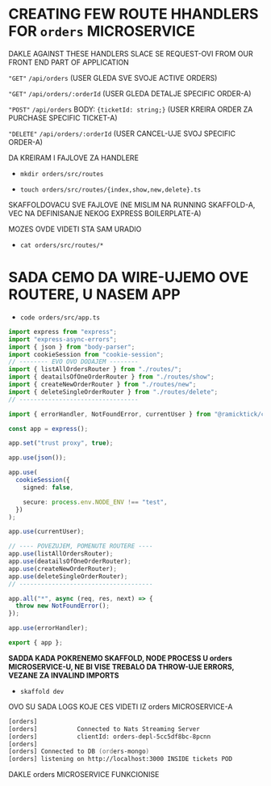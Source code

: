 # CREATING FEW ROUTE HHANDLERS FOR `orders` MICROSERVICE

DAKLE AGAINST THESE HANDLERS SLACE SE REQUEST-OVI FROM OUR FRONT END PART OF APPLICATION

`"GET"` `/api/orders` (USER GLEDA SVE SVOJE ACTIVE ORDERS)

`"GET"` `/api/orders/:orderId` (USER GLEDA DETALJE SPECIFIC ORDER-A)

`"POST"` `/api/orders` BODY: `{ticketId: string;}` (USER KREIRA ORDER ZA PURCHASE SPECIFIC TICKET-A)

`"DELETE"` `/api/orders/:orderId` (USER CANCEL-UJE SVOJ SPECIFIC ORDER-A)

DA KREIRAM I FAJLOVE ZA HANDLERE

- `mkdir orders/src/routes`

- `touch orders/src/routes/{index,show,new,delete}.ts`

SKAFFOLDOVACU SVE FAJLOVE (NE MISLIM NA RUNNING SKAFFOLD-A, VEC NA DEFINISANJE NEKOG EXPRESS BOILERPLATE-A)

MOZES OVDE VIDETI STA SAM URADIO

- `cat orders/src/routes/*`

# SADA CEMO DA WIRE-UJEMO OVE ROUTERE, U NASEM APP

- `code orders/src/app.ts`

```ts
import express from "express";
import "express-async-errors";
import { json } from "body-parser";
import cookieSession from "cookie-session";
// -------- EVO OVO DODAJEM --------
import { listAllOrdersRouter } from "./routes/";
import { deatailsOfOneOrderRouter } from "./routes/show";
import { createNewOrderRouter } from "./routes/new";
import { deleteSingleOrderRouter } from "./routes/delete";
// ---------------------------------

import { errorHandler, NotFoundError, currentUser } from "@ramicktick/common";

const app = express();

app.set("trust proxy", true);

app.use(json());

app.use(
  cookieSession({
    signed: false,

    secure: process.env.NODE_ENV !== "test",
  })
);

app.use(currentUser);

// ---- POVEZUJEM, POMENUTE ROUTERE ----
app.use(listAllOrdersRouter);
app.use(deatailsOfOneOrderRouter);
app.use(createNewOrderRouter);
app.use(deleteSingleOrderRouter);
// -------------------------------------

app.all("*", async (req, res, next) => {
  throw new NotFoundError();
});

app.use(errorHandler);

export { app };
```

**SADDA KADA POKRENEMO SKAFFOLD, NODE PROCESS U orders MICROSERVICE-U, NE BI VISE TREBALO DA THROW-UJE ERRORS, VEZANE ZA INVALIND IMPORTS**

- `skaffold dev`

OVO SU SADA LOGS KOJE CES VIDETI IZ orders MICROSERVICE-A

```zsh
[orders] 
[orders]           Connected to Nats Streaming Server
[orders]           clientId: orders-depl-5cc5df8bc-8pcnn
[orders]         
[orders] Connected to DB (orders-mongo)
[orders] listening on http://localhost:3000 INSIDE tickets POD
```

DAKLE orders MICROSERVICE FUNKCIONISE
